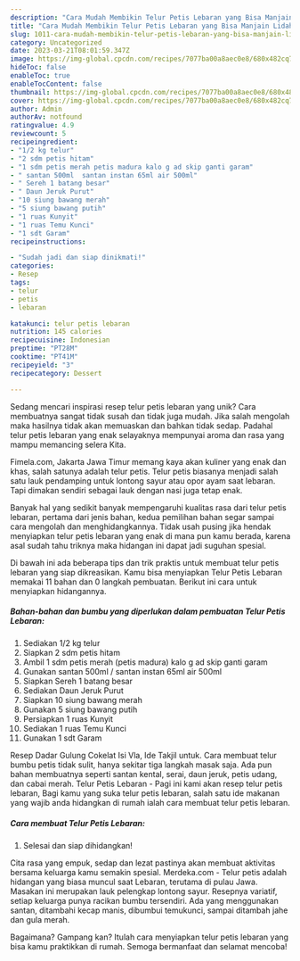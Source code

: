 ```yaml
---
description: "Cara Mudah Membikin Telur Petis Lebaran yang Bisa Manjain Lidah"
title: "Cara Mudah Membikin Telur Petis Lebaran yang Bisa Manjain Lidah"
slug: 1011-cara-mudah-membikin-telur-petis-lebaran-yang-bisa-manjain-lidah
category: Uncategorized
date: 2023-03-21T08:01:59.347Z
image: https://img-global.cpcdn.com/recipes/7077ba00a8aec0e8/680x482cq70/telur-petis-lebaran-foto-resep-utama.jpg
hideToc: false
enableToc: true
enableTocContent: false
thumbnail: https://img-global.cpcdn.com/recipes/7077ba00a8aec0e8/680x482cq70/telur-petis-lebaran-foto-resep-utama.jpg
cover: https://img-global.cpcdn.com/recipes/7077ba00a8aec0e8/680x482cq70/telur-petis-lebaran-foto-resep-utama.jpg
author: Admin
authorAv: notfound
ratingvalue: 4.9
reviewcount: 5
recipeingredient:
- "1/2 kg telur"
- "2 sdm petis hitam"
- "1 sdm petis merah petis madura kalo g ad skip ganti garam"
- " santan 500ml  santan instan 65ml air 500ml"
- " Sereh 1 batang besar"
- " Daun Jeruk Purut"
- "10 siung bawang merah"
- "5 siung bawang putih"
- "1 ruas Kunyit"
- "1 ruas Temu Kunci"
- "1 sdt Garam"
recipeinstructions:

- "Sudah jadi dan siap dinikmati!"
categories:
- Resep
tags:
- telur
- petis
- lebaran

katakunci: telur petis lebaran 
nutrition: 145 calories
recipecuisine: Indonesian
preptime: "PT28M"
cooktime: "PT41M"
recipeyield: "3"
recipecategory: Dessert

---
```





Sedang mencari inspirasi resep telur petis lebaran yang unik? Cara membuatnya sangat tidak susah dan tidak juga mudah. Jika salah mengolah maka hasilnya tidak akan memuaskan dan bahkan tidak sedap. Padahal telur petis lebaran yang enak selayaknya mempunyai aroma dan rasa yang mampu memancing selera Kita.





Fimela.com, Jakarta Jawa Timur memang kaya akan kuliner yang enak dan khas, salah satunya adalah telur petis. Telur petis biasanya menjadi salah satu lauk pendamping untuk lontong sayur atau opor ayam saat lebaran. Tapi dimakan sendiri sebagai lauk dengan nasi juga tetap enak.

Banyak hal yang sedikit banyak mempengaruhi kualitas rasa dari telur petis lebaran, pertama dari jenis bahan, kedua pemilihan bahan segar sampai cara mengolah dan menghidangkannya. Tidak usah pusing jika hendak menyiapkan telur petis lebaran yang enak di mana pun kamu berada, karena asal sudah tahu triknya maka hidangan ini dapat jadi suguhan spesial.






Di bawah ini ada beberapa tips dan trik praktis untuk membuat telur petis lebaran yang siap dikreasikan. Kamu bisa menyiapkan Telur Petis Lebaran memakai 11 bahan dan 0 langkah pembuatan. Berikut ini cara untuk menyiapkan hidangannya.

<!--inarticleads1-->

##### Bahan-bahan dan bumbu yang diperlukan dalam pembuatan Telur Petis Lebaran:

1. Sediakan 1/2 kg telur
1. Siapkan 2 sdm petis hitam
1. Ambil 1 sdm petis merah (petis madura) kalo g ad skip ganti garam
1. Gunakan  santan 500ml / santan instan 65ml air 500ml
1. Siapkan  Sereh 1 batang besar
1. Sediakan  Daun Jeruk Purut
1. Siapkan 10 siung bawang merah
1. Gunakan 5 siung bawang putih
1. Persiapkan 1 ruas Kunyit
1. Sediakan 1 ruas Temu Kunci
1. Gunakan 1 sdt Garam


Resep Dadar Gulung Cokelat Isi Vla, Ide Takjil untuk. Cara membuat telur bumbu petis tidak sulit, hanya sekitar tiga langkah masak saja. Ada pun bahan membuatnya seperti santan kental, serai, daun jeruk, petis udang, dan cabai merah. Telur Petis Lebaran - Pagi ini kami akan resep telur petis lebaran, Bagi kamu yang suka telur petis lebaran, salah satu ide makanan yang wajib anda hidangkan di rumah ialah cara membuat telur petis lebaran. 

<!--inarticleads2-->

##### Cara membuat Telur Petis Lebaran:


1. Selesai dan siap dihidangkan!

Cita rasa yang empuk, sedap dan lezat pastinya akan membuat aktivitas bersama keluarga kamu semakin spesial. Merdeka.com - Telur petis adalah hidangan yang biasa muncul saat Lebaran, terutama di pulau Jawa. Masakan ini merupakan lauk pelengkap lontong sayur. Resepnya variatif, setiap keluarga punya racikan bumbu tersendiri. Ada yang menggunakan santan, ditambahi kecap manis, dibumbui temukunci, sampai ditambah jahe dan gula merah. 

Bagaimana? Gampang kan? Itulah cara menyiapkan telur petis lebaran yang bisa kamu praktikkan di rumah. Semoga bermanfaat dan selamat mencoba!
